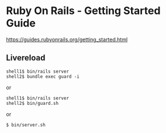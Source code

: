 # Ruby On Rails - Getting Started Guide
https://guides.rubyonrails.org/getting_started.html


## Livereload
```console
shell1$ bin/rails server
shell2$ bundle exec guard -i
```

or
```console
shell1$ bin/rails server
shell2$ bin/guard.sh
```

or
```console
$ bin/server.sh
```
